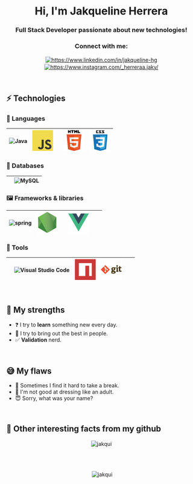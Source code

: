 <h1 align="center">Hi, I'm Jakqueline Herrera</h1>
<h3 align="center">Full Stack Developer passionate about new technologies!</h3>

<h3 align="center">Connect with me:</h3>
<p align="center">
<a href="https://www.linkedin.com/in/jakqueline-hg" target="_blank"><img align="center" src="https://raw.githubusercontent.com/rahuldkjain/github-profile-readme-generator/master/src/images/icons/Social/linked-in-alt.svg" alt="https://www.linkedin.com/in/jakqueline-hg" height="40" width="50" /></a>
<a href="https://www.instagram.com/_herreraa.jaky/" target="_blank"><img align="center" src="https://raw.githubusercontent.com/rahuldkjain/github-profile-readme-generator/master/src/images/icons/Social/instagram.svg" alt="https://www.instagram.com/_herreraa.jaky/" height="40" width="50" /></a>
</p><br>

## ⚡ Technologies

### :speech_balloon: Languages

| <img title="Java" alt="Java" width="55px" src="https://brandslogos.com/wp-content/uploads/images/large/java-logo-1.png"> | <img alt="JavaScript" title="JavaScript" width="55px" src="https://raw.githubusercontent.com/github/explore/master/topics/javascript/javascript.png"> | | <img title="HTML" alt="HTML" width="55px" src="https://raw.githubusercontent.com/github/explore/master/topics/html/html.png"> | <img title="CSS" alt="CSS" width="55px" src="https://raw.githubusercontent.com/github/explore/master/topics/css/css.png"> |
| ----------------------------------------------------------------------------------------------------------------------------------------------------- | ------------------------------------------------------------------------------------------------------------------------------------------------------------------------------------------------- | ----------------------------------------------------------------------------------------------------------------------------- | ------------------------------------------------------------------------------------------------------------------------- | ----------------------------------------------------------------------------------------------------------------------------------------- |

### :floppy_disk: Databases

| | <img title="MySQL" alt="MySQL" width="55px" src="https://yt3.ggpht.com/ytc/AKedOLRpJVGUTtjVE_mf-DouS6NeZVEDVBqdjc1diCIQEg=s900-c-k-c0x00ffffff-no-rj"> |
| ----------------------------------------------------------------------------------------------------------------------------------------- | ------------------------------------------------------------------------------------------------------------------------- |

### 🖼️ Frameworks & libraries

| <img title="spring" alt="spring" width="55px" src="https://cdn.freebiesupply.com/logos/large/2x/spring-3-logo-png-transparent.png"> | <img title="Node.js" alt="Node.js" width="55px" src="https://raw.githubusercontent.com/github/explore/master/topics/nodejs/nodejs.png"> | | <img title="Vue" alt="Vue" width="55px" src="https://raw.githubusercontent.com/github/explore/master/topics/vue/vue.png"> |||
| --------------------------------------------------------------------------------------------------------------------------------------- | --------------------------------------------------------------------------------------------------------------------------------- | -------------------------------------------------------------------------------------------------------------------- | -------------------------------------------------------------------------------------------------------------------- | ------------------------------------------------------------------------------------------------------------------------- | ------------------------------------------------------------------------------------------------------------------------- |

### :wrench: Tools

|| <img title="Visual Studio Code" alt="Visual Studio Code" width="55px" src="https://upload.wikimedia.org/wikipedia/commons/thumb/9/9a/Visual_Studio_Code_1.35_icon.svg/768px-Visual_Studio_Code_1.35_icon.svg.png?20210804221519"> | <img title="npm" alt="npm" width="55px" src="https://raw.githubusercontent.com/github/explore/master/topics/npm/npm.png"> | <img title="Git" alt="Git" width="55px" src="https://raw.githubusercontent.com/github/explore/master/topics/git/git.png"> |||
| --------------------------------------------------------------------------------------------------------------------------------------------------------------------------------------------------------------------------------- | ------------------------------------------------------------------------------------------------------------------------- | ------------------------------------------------------------------------------------------------------------------------- | ------------------------------------------------------------------------------------------------------------------------------------- | ----------------------------------------------------------------------------------------------------------------------------------------- | ----------------------------------------------------------------------------------------------------------------------------------------- |

<br>
  
## :muscle: My strengths
- :question: I try to **learn** something new every day.
- 👥 I try to bring out the best in people.
- ✅ **Validation** nerd.

<br>

## :sweat_smile: My flaws
- 🤯 Sometimes I find it hard to take a break.
- :tshirt: I'm not good at dressing like an adult.
- :innocent: Sorry, what was your name?

<br>

## 🤔 Other interesting facts from my github

<p align="center"><img align="center" src="https://github-readme-stats.vercel.app/api/top-langs?username=jakqui&show_icons=true&locale=en&layout=compact" alt="jakqui" /></p><br><br>

<p align="center">&nbsp;<img align="center" src="https://github-readme-stats.vercel.app/api?username=jakqui&show_icons=true&locale=en" alt="jakqui" /></p>
